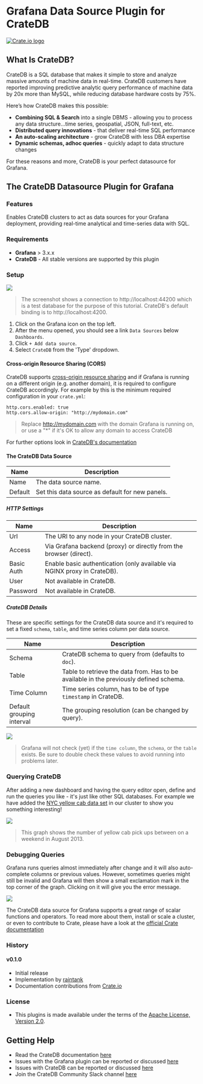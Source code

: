 # Grafana Data Source Plugin for CrateDB

[![Crate.io logo](https://raw.githubusercontent.com/raintank/crate-datasource/master/crate-logo.png)](https://crate.io)


## What Is CrateDB?
CrateDB is a SQL database that makes it simple to store and analyze
massive amounts of machine data in real-time. CrateDB customers have
reported improving predictive analytic query performance of machine
data by 20x more than MySQL, while reducing database hardware costs by
75%.

Here’s how CrateDB makes this possible:- **Combining SQL & Search** into a single DBMS - allowing you to process any data structure...time series, geospatial, JSON, full-text, etc.- **Distributed query innovations** - that deliver real-time SQL performance- **An auto-scaling architecture** - grow CrateDB with less DBA expertise- **Dynamic schemas, adhoc queries** - quickly adapt to data structure changes

For these reasons and more, CrateDB is your perfect datasource for Grafana.

## The CrateDB Datasource Plugin for Grafana

### Features
Enables CrateDB clusters to act as data sources for your Grafana deployment, providing real-time analytical and time-series data with SQL.

### Requirements
- **Grafana** > 3.x.x
- **CrateDB** - All stable versions are supported by this plugin

### Setup
![](https://raw.githubusercontent.com/raintank/crate-datasource/master/src/img/crate-datasource-add-src.png)

  > The screenshot shows a connection to http://localhost:44200 which is a test database for the purpose of this tutorial. CrateDB's default binding is to http://localhost:4200.

1. Click on the Grafana icon on the top left.
2. After the menu opened, you should see a link `Data Sources` below `Dashboards`.
3. Click `+ Add data source`.
4. Select `CrateDB` from the 'Type' dropdown.

#### Cross-origin Resource Sharing (CORS)

CrateDB supports [cross-origin resource sharing](https://developer.mozilla.org/en-US/docs/Web/HTTP/Access_control_CORS) and if Grafana is running on a different origin (e.g. another domain), it is required to configure CrateDB accordingly. For example by this is the minimum required configuration in your `crate.yml`:
```
http.cors.enabled: true
http.cors.allow-origin: "http://mydomain.com"
```
> Replace http://mydomain.com with the domain Grafana is running on, or use a "*" if it's OK to allow any domain to access CrateDB

For further options look in [CrateDB's documentation](https://crate.io/docs/reference/en/latest/configuration.html#cross-origin-resource-sharing-cors)

#### The CrateDB Data Source

Name | Description
------------ | -------------
Name | The data source name.
Default | Set this data source as default for new panels.

##### HTTP Settings

Name | Description
------------ | -------------
Url | The URI to any node in your CrateDB cluster.
Access | Via Grafana backend (proxy) or directly from the browser (direct).
Basic Auth | Enable basic authentication (only available via NGINX proxy in CrateDB).
User | Not available in CrateDB.
Password | Not available in CrateDB.

##### CrateDB Details

These are specific settings for the CrateDB data source and it's required to set a fixed `schema`,  `table`, and time series column per data source.

Name | Description
------------ | -------------
Schema | CrateDB schema to query from (defaults to `doc`).
Table | Table to retrieve the data from. Has to be available in the previously defined schema.
Time Column | Time series column, has to be of type `timestamp` in CrateDB.
Default grouping interval | The grouping resolution (can be changed by query).

![](https://raw.githubusercontent.com/raintank/crate-datasource/master/src/img/crate-datasource-nonvalidation.png)

> Grafana will not check (yet) if the `time column`, the `schema`, or the `table` exists. Be sure to double check these values to avoid running into problems later.

### Querying CrateDB

After adding a new dashboard and having the query editor open, define and run the queries you like - it's just like other SQL databases. For example we have added the [NYC yellow cab data set](http://www.nyc.gov/html/tlc/html/about/trip_record_data.shtml) in our cluster to show you something interesting!

![](https://raw.githubusercontent.com/raintank/crate-datasource/master/src/img/crate-datasource-graph.png)

> This graph shows the number of yellow cab pick ups between on a weekend in August 2013.

### Debugging Queries

Grafana runs queries almost immediately after change and it will also auto-complete columns or previous values. However, sometimes queries might still be invalid and Grafana will then show a small exclamation mark in the top corner of the graph. Clicking on it will give you the error message.

![](https://raw.githubusercontent.com/raintank/crate-datasource/master/src/img/crate-datasource-error.png)

The CrateDB data source for Grafana supports a great range of scalar functions and operators. To read more about them, install or scale a cluster, or even to contribute to Crate, please have a look at the [official Crate documentation](https://crate.io/docs)

### History
#### v0.1.0
- Initial release
- Implementation by [raintank](http://raintank.io)
- Documentation contributions from [Crate.io](https://crate.io)

### License
- This plugins is made available under the terms of the [Apache License, Version 2.0](https://github.com/crate/crate-datasource/blob/master/LICENSE).

## Getting Help

- Read the CrateDB documentation [here](https://crate.io/docs)
- Issues with the Grafana plugin can be reported or discussed [here](https://github.com/raintank/crate-datasource/issues)
- Issues with CrateDB can be reported or discussed [here](https://github.com/crate/crate/issues)
- Join the CrateDB Community Slack channel [here](https://crate.io/docs/support/slackin/)
